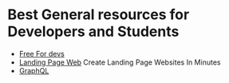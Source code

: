 # Best General resources for Developers and Students

* [Free For devs](https://free-for.dev/#/)
* [Landing Page Web](https://landr.page/) Create Landing Page Websites In Minutes
* [GraphQL](https://graphql.org/)
